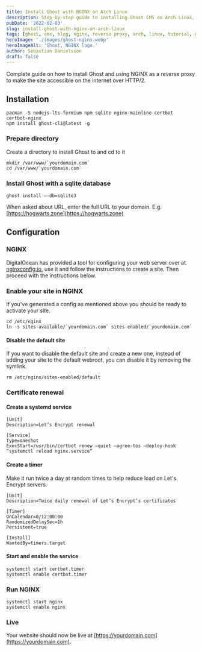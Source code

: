 ```yaml
---
title: Install Ghost with NGINX on Arch Linux
description: Step-by-step guide to installing Ghost CMS on Arch Linux, using NGINX as a reverse proxy with HTTPS and automated certificate renewal.
pubDate: '2022-02-03'
slug: install-ghost-with-nginx-on-arch-linux
tags: [ghost, cms, blog, nginx, reverse proxy, arch, linux, tutorial, guide]
heroImage: './images/ghost-nginx.webp'
heroImageAlt: 'Ghost, NGINX logo.'
author: Sebastian Danielsson
draft: false
---
```


Complete guide on how to install Ghost and using NGINX as a reverse proxy to make the site accessible on the internet over HTTP/2.

<!--truncate-->

## Installation

```shell
pacman -S nodejs-lts-fermium npm sqlite nginx-mainline certbot certbot-nginx
npm install ghost-cli@latest -g
```

### Prepare directory

Create a directory to install Ghost to and cd to it

```shell
mkdir /var/www/`yourdomain.com`
cd /var/www/`yourdomain.com`
```

### Install Ghost with a sqlite database

```shell
ghost install —-db=sqlite3
```

When asked about URL, enter the full URL to your domain. E.g. [https://hogwarts.zone](https://hogwarts.zone)

## Configuration

### NGINX

DigitalOcean has provided a tool for configuring your web server over at [nginxconfig.io](https://nginxconfig.io), use it and follow the instructions to create a site. Then proceed with the instructions below.

### Enable your site in NGINX

If you've generated a config as mentioned above you should be ready to activate your site.

```shell
cd /etc/nginx
ln -s sites-available/`yourdomain.com` sites-enabled/`yourdomain.com`
```

#### Disable the default site

If you want to disable the default site and create a new one, instead of adding your site to the default webroot, you can disable it by removing the symlink.

```shell
rm /etc/nginx/sites-enabled/default
```

### Certificate renewal

#### Create a systemd service

```systemd title="/etc/systemd/system/certbot.service"
[Unit]
Description=Let’s Encrypt renewal

[Service]
Type=oneshot
ExecStart=/usr/bin/certbot renew —quiet —agree-tos —deploy-hook “systemctl reload nginx.service”
```

#### Create a timer

Make it run twice a day at random times to help reduce load on Let's Encrypt servers.

```systemd title="/etc/systemd/system/certbot.timer"
[Unit]
Description=Twice daily renewal of Let’s Encrypt’s certificates

[Timer]
OnCalendar=0/12:00:00
RandomizedDelaySec=1h
Persistent=true

[Install]
WantedBy=timers.target
```

#### Start and enable the service

```shell
systemctl start certbot.timer
systemctl enable certbot.timer
```

### Run NGINX

```shell
systemctl start nginx
systemctl enable nginx
```

### Live

Your website should now be live at [https://yourdomain.com](https://yourdomain.com).
